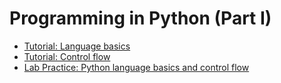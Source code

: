 # Programming in Python (Part I)

- [Tutorial: Language basics](Tutorial_language_basics.ipynb)
- [Tutorial: Control flow](Tutorial_control_flow.ipynb)
- [Lab Practice: Python language basics and control flow](Lab_practice.ipynb)
